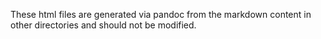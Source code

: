 These html files are generated via pandoc from the markdown content in
other directories and should not be modified.

